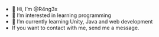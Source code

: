 - 👋 Hi, I’m @R4ng3x
- 👀 I’m interested in learning programming
- 🌱 I’m currently learning Unity, Java and web development
- If you want to contact with me, send me a message.

<!---
R4ng3x/R4ng3x is a ✨ special ✨ repository because its `README.md` (this file) appears on your GitHub profile.
You can click the Preview link to take a look at your changes.
--->
